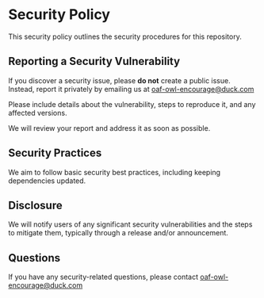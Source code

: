 # Security Policy

This security policy outlines the security procedures for this repository.

## Reporting a Security Vulnerability

If you discover a security issue, please **do not** create a public issue. Instead, report it privately by emailing us at oaf-owl-encourage@duck.com

Please include details about the vulnerability, steps to reproduce it, and any affected versions.

We will review your report and address it as soon as possible.

## Security Practices

We aim to follow basic security best practices, including keeping dependencies updated.

## Disclosure

We will notify users of any significant security vulnerabilities and the steps to mitigate them, typically through a release and/or announcement.

## Questions

If you have any security-related questions, please contact oaf-owl-encourage@duck.com
